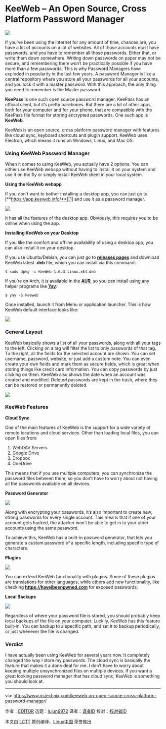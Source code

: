KeeWeb – An Open Source, Cross Platform Password Manager
======

![](https://www.ostechnix.com/wp-content/uploads/2018/10/keeweb-720x340.png)

If you’ve been using the internet for any amount of time, chances are, you have a lot of accounts on a lot of websites. All of those accounts must have passwords, and you have to remember all those passwords. Either that, or write them down somewhere. Writing down passwords on paper may not be secure, and remembering them won’t be practically possible if you have more than a few passwords. This is why Password Managers have exploded in popularity in the last few years. A password Manager is like a central repository where you store all your passwords for all your accounts, and you lock it with a master password. With this approach, the only thing you need to remember is the Master password.

**KeePass** is one such open source password manager. KeePass has an official client, but it’s pretty barebones. But there are a lot of other apps, both for your computer and for your phone, that are compatible with the KeePass file format for storing encrypted passwords. One such app is **KeeWeb**.

KeeWeb is an open source, cross platform password manager with features like cloud sync, keyboard shortcuts and plugin support. KeeWeb uses Electron, which means it runs on Windows, Linux, and Mac OS.

### Using KeeWeb Password Manager

When it comes to using KeeWeb, you actually have 2 options. You can either use KeeWeb webapp without having to install it on your system and use it on the fly or simply install KeeWeb client in your local system.

**Using the KeeWeb webapp**

If you don’t want to bother installing a desktop app, you can just go to [**https://app.keeweb.info/**][1] and use it as a password manager.

![](https://www.ostechnix.com/wp-content/uploads/2018/10/KeeWeb-webapp.png)

It has all the features of the desktop app. Obviously, this requires you to be online when using the app.

**Installing KeeWeb on your Desktop**

If you like the comfort and offline availability of using a desktop app, you can also install it on your desktop.

If you use Ubuntu/Debian, you can just go to [**releases pages**][2] and download KeeWeb latest **.deb** file, which you can install via this command:

```
$ sudo dpkg -i KeeWeb-1.6.3.linux.x64.deb

```

If you’re on Arch, it is available in the [**AUR**][3], so you can install using any helper programs like [**Yay**][4]:

```
$ yay -S keeweb

```

Once installed, launch it from Menu or application launcher. This is how KeeWeb default interface looks like:

![](https://www.ostechnix.com/wp-content/uploads/2018/10/KeeWeb-desktop-client.png)

### General Layout

KeeWeb basically shows a list of all your passwords, along with all your tags to the left. Clicking on a tag will filter the list to only passwords of that tag. To the right, all the fields for the selected account are shown. You can set username, password, website, or just add a custom note. You can even create your own fields and mark them as secure fields, which is great when storing things like credit card information. You can copy passwords by just clicking on them. KeeWeb also shows the date when an account was created and modified. Deleted passwords are kept in the trash, where they can be restored or permanently deleted.

![](https://www.ostechnix.com/wp-content/uploads/2018/10/KeeWeb-general-layout.png)

### KeeWeb Features

**Cloud Sync**

One of the main features of KeeWeb is the support for a wide variety of remote locations and cloud services.
Other than loading local files, you can open files from:

  1. WebDAV Servers
  2. Google Drive
  3. Dropbox
  4. OneDrive



This means that if you use multiple computers, you can synchronize the password files between them, so you don’t have to worry about not having all the passwords available on all devices.

**Password Generator**

![](https://www.ostechnix.com/wp-content/uploads/2018/10/KeeWeb-password-generator.png)

Along with encrypting your passwords, it’s also important to create new, strong passwords for every single account. This means that if one of your account gets hacked, the attacker won’t be able to get in to your other accounts using the same password.

To achieve this, KeeWeb has a built-in password generator, that lets you generate a custom password of a specific length, including specific type of characters.

**Plugins**

![](https://www.ostechnix.com/wp-content/uploads/2018/10/KeeWeb-plugins.png)

You can extend KeeWeb functionality with plugins. Some of these plugins are translations for other languages, while others add new functionality, like checking **<https://haveibeenpwned.com>** for exposed passwords.

**Local Backups**

![](https://www.ostechnix.com/wp-content/uploads/2018/10/KeeWeb-backup.png)

Regardless of where your password file is stored, you should probably keep local backups of the file on your computer. Luckily, KeeWeb has this feature built-in. You can backup to a specific path, and set it to backup periodically, or just whenever the file is changed.


### Verdict

I have actually been using KeeWeb for several years now. It completely changed the way I store my passwords. The cloud sync is basically the feature that makes it a done deal for me. I don’t have to worry about keeping multiple unsynchronized files on multiple devices. If you want a great looking password manager that has cloud sync, KeeWeb is something you should look at.



--------------------------------------------------------------------------------

via: https://www.ostechnix.com/keeweb-an-open-source-cross-platform-password-manager/

作者：[EDITOR][a]
选题：[lujun9972](https://github.com/lujun9972)
译者：[译者ID](https://github.com/译者ID)
校对：[校对者ID](https://github.com/校对者ID)

本文由 [LCTT](https://github.com/LCTT/TranslateProject) 原创编译，[Linux中国](https://linux.cn/) 荣誉推出

[a]: https://www.ostechnix.com/author/editor/
[1]: https://app.keeweb.info/
[2]: https://github.com/keeweb/keeweb/releases/latest
[3]: https://aur.archlinux.org/packages/keeweb/
[4]: https://www.ostechnix.com/yay-found-yet-another-reliable-aur-helper/
